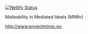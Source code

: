 [![Netlify Status](https://api.netlify.com/api/v1/badges/774b401d-dd64-4fe6-b6eb-5627cece6d79/deploy-status)](https://app.netlify.com/sites/ercmimic/deploys)

Malleability in Mediated Ideals (MIMIc)

http://www.projectmimic.eu

